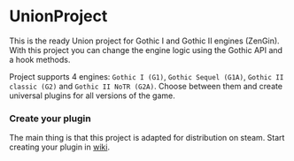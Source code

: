 # UnionProject

This is the ready Union project for Gothic I and Gothic II engines (ZenGin).
With this project you can change the engine logic using the Gothic API and a hook methods.

Project supports 4 engines: `Gothic I (G1)`, `Gothic Sequel (G1A)`, `Gothic II classic (G2)` and `Gothic II NoTR (G2A)`.
Choose between them and create universal plugins for all versions of the game.

### Create your plugin
The main thing is that this project is adapted for distribution on steam.
Start creating your plugin in [wiki](https://github.com/Gratt-5r2/UnionProject/wiki).
